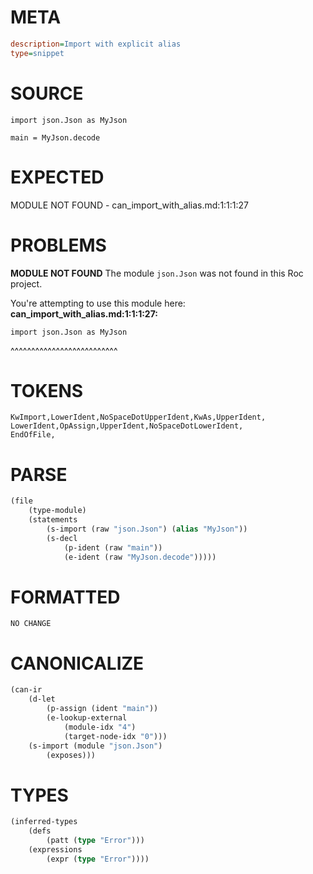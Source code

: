 # META
~~~ini
description=Import with explicit alias
type=snippet
~~~
# SOURCE
~~~roc
import json.Json as MyJson

main = MyJson.decode
~~~
# EXPECTED
MODULE NOT FOUND - can_import_with_alias.md:1:1:1:27
# PROBLEMS
**MODULE NOT FOUND**
The module `json.Json` was not found in this Roc project.

You're attempting to use this module here:
**can_import_with_alias.md:1:1:1:27:**
```roc
import json.Json as MyJson
```
^^^^^^^^^^^^^^^^^^^^^^^^^^


# TOKENS
~~~zig
KwImport,LowerIdent,NoSpaceDotUpperIdent,KwAs,UpperIdent,
LowerIdent,OpAssign,UpperIdent,NoSpaceDotLowerIdent,
EndOfFile,
~~~
# PARSE
~~~clojure
(file
	(type-module)
	(statements
		(s-import (raw "json.Json") (alias "MyJson"))
		(s-decl
			(p-ident (raw "main"))
			(e-ident (raw "MyJson.decode")))))
~~~
# FORMATTED
~~~roc
NO CHANGE
~~~
# CANONICALIZE
~~~clojure
(can-ir
	(d-let
		(p-assign (ident "main"))
		(e-lookup-external
			(module-idx "4")
			(target-node-idx "0")))
	(s-import (module "json.Json")
		(exposes)))
~~~
# TYPES
~~~clojure
(inferred-types
	(defs
		(patt (type "Error")))
	(expressions
		(expr (type "Error"))))
~~~
